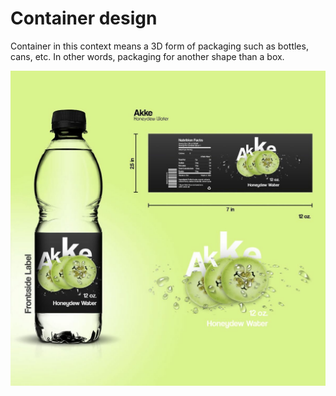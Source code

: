 # Container design

Container in this context means a 3D form of packaging such as bottles, cans, etc. In other words, packaging for another shape than a box.

![Container Design](../img/412/akkerman-packaging-1200x1200.jpg)